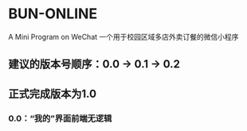 # BUN-ONLINE
A Mini Program on WeChat
一个用于校园区域多店外卖订餐的微信小程序

## 建议的版本号顺序：0.0 -> 0.1 -> 0.2
## 正式完成版本为1.0

### 0.0：“我的”界面前端无逻辑
